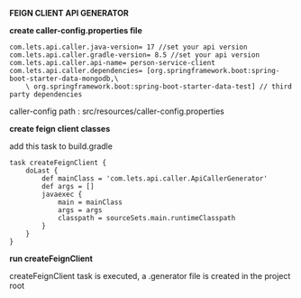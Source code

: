**FEIGN CLIENT API GENERATOR**

**create caller-config.properties file**

    com.lets.api.caller.java-version= 17 //set your api version
    com.lets.api.caller.gradle-version= 8.5 //set your api version
    com.lets.api.caller.api-name= person-service-client
    com.lets.api.caller.dependencies= [org.springframework.boot:spring-boot-starter-data-mongodb,\
        \ org.springframework.boot:spring-boot-starter-data-test] // third party dependencies

caller-config path : src/resources/caller-config.properties

**create feign client classes**

add this task to build.gradle

    task createFeignClient {
        doLast {
            def mainClass = 'com.lets.api.caller.ApiCallerGenerator'
            def args = []
            javaexec {
                main = mainClass
                args = args
                classpath = sourceSets.main.runtimeClasspath
            }
        }
    }

**run createFeignClient**

createFeignClient task is executed, a .generator file is created in the project root
